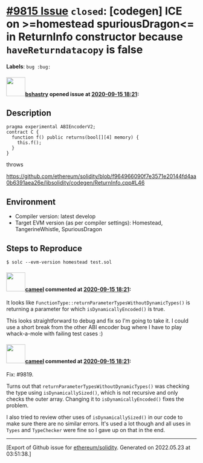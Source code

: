 # [\#9815 Issue](https://github.com/ethereum/solidity/issues/9815) `closed`: [codegen] ICE on >=homestead spuriousDragon<= in ReturnInfo constructor because `haveReturndatacopy` is false
**Labels**: `bug :bug:`


#### <img src="https://avatars.githubusercontent.com/u/2388185?v=4" width="50">[bshastry](https://github.com/bshastry) opened issue at [2020-09-15 18:21](https://github.com/ethereum/solidity/issues/9815):

## Description

```
pragma experimental ABIEncoderV2;
contract C {
  function f() public returns(bool[][4] memory) {
    this.f();
  }
}
```

throws

https://github.com/ethereum/solidity/blob/f964966090f7e3571e20144fd4aa0b6391aea26e/libsolidity/codegen/ReturnInfo.cpp#L46

## Environment

- Compiler version: latest develop
- Target EVM version (as per compiler settings): Homestead, TangerineWhistle, SpuriousDragon


## Steps to Reproduce

```
$ solc --evm-version homestead test.sol
```

#### <img src="https://avatars.githubusercontent.com/u/137030?v=4" width="50">[cameel](https://github.com/cameel) commented at [2020-09-15 18:21](https://github.com/ethereum/solidity/issues/9815#issuecomment-692922507):

It looks like `FunctionType::returnParameterTypesWithoutDynamicTypes()` is returning a parameter for which `isDynamicallyEncoded()` is true.

This looks straightforward to debug and fix so I'm going to take it. I could use a short break from the other ABI encoder bug where I have to play whack-a-mole with failing test cases :)

#### <img src="https://avatars.githubusercontent.com/u/137030?v=4" width="50">[cameel](https://github.com/cameel) commented at [2020-09-15 18:21](https://github.com/ethereum/solidity/issues/9815#issuecomment-693273374):

Fix: #9819.

Turns out that `returnParameterTypesWithoutDynamicTypes()` was checking the type using `isDynamicallySized()`, which is not recursive and only checks the outer array. Changing it to `isDynamicallyEncoded()` fixes the problem.

I also tried to review other uses of `isDynamicallySized()` in our code to make sure there are no similar errors. It's used a lot though and all uses in `Types` and `TypeChecker` were fine so I gave up on that in the end.


-------------------------------------------------------------------------------



[Export of Github issue for [ethereum/solidity](https://github.com/ethereum/solidity). Generated on 2022.05.23 at 03:51:38.]
